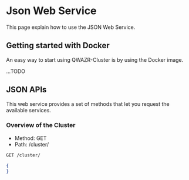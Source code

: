 Json Web Service
================

This page explain how to use the JSON Web Service.

Getting started with Docker
---------------------------

An easy way to start using QWAZR-Cluster is by using the Docker image.

...TODO

JSON APIs
----------

This web service provides a set of methods that let you request the available services.

### Overview of the Cluster

- Method: GET
- Path: /cluster/

```bash
GET /cluster/
```

```json
{
}
```

